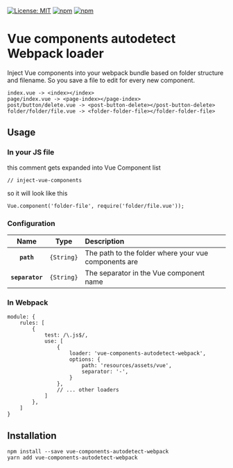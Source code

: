 [![License: MIT](https://img.shields.io/badge/license-MIT-blue.svg)](https://opensource.org/licenses/MIT)
[![npm](https://img.shields.io/npm/v/vue-components-autodetect-webpack.svg)](https://www.npmjs.com/package/vue-components-autodetect-webpack)
[![npm](https://img.shields.io/npm/dt/vue-components-autodetect-webpack.svg)](https://www.npmjs.com/package/vue-components-autodetect-webpack)


# Vue components autodetect Webpack loader

Inject Vue components into your webpack bundle based on folder structure and filename. So you save a file to edit for every new component.

```
index.vue -> <index></index>
page/index.vue -> <page-index></page-index>
post/button/delete.vue -> <post-button-delete></post-button-delete>
folder/folder/file.vue -> <folder-folder-file></folder-folder-file>
```

## Usage

### In your JS file

this comment gets expanded into Vue Component list
```
// inject-vue-components
```

so it will look like this
```
Vue.component('folder-file', require('folder/file.vue'));
```
### Configuration

|Name|Type|Description|
|:--:|:--:|:----------|
|**`path`**|`{String}`|The path to the folder where your vue components are|
|**`separator`**|`{String}`|The separator in the Vue component name|

### In Webpack

```
module: {
    rules: [
        {
            test: /\.js$/,
            use: [
                {
                    loader: 'vue-components-autodetect-webpack',
                    options: {
                        path: 'resources/assets/vue',
                        separator: '-',
                    }
                },
                // ... other loaders
            ]
        },
    ]
}
```

## Installation

```
npm install --save vue-components-autodetect-webpack
yarn add vue-components-autodetect-webpack
```

